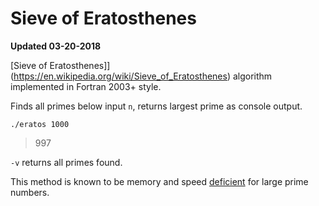# Sieve of Eratosthenes
**Updated 03-20-2018**

[Sieve of Eratosthenes]](https://en.wikipedia.org/wiki/Sieve_of_Eratosthenes)
algorithm implemented in Fortran 2003+ style. 

Finds all primes below input `n`, returns largest prime as console output. 

    ./eratos 1000

> 997


`-v` returns all primes found.


This method is known to be memory and speed
[deficient](https://en.wikipedia.org/wiki/Sieve_of_Eratosthenes#Algorithmic_complexity) 
for large prime numbers.
